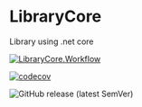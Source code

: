 # LibraryCore
Library using .net core

[![LibraryCore.Workflow](https://github.com/dibiancoj/LibraryCore/actions/workflows/dotnet.yml/badge.svg)](https://github.com/dibiancoj/LibraryCore/actions/workflows/dotnet.yml)

[![codecov](https://codecov.io/gh/dibiancoj/LibraryCore/branch/master/graph/badge.svg?token=KBQKSJYVZF)](https://codecov.io/gh/dibiancoj/LibraryCore)

![GitHub release (latest SemVer)](https://img.shields.io/github/v/release/dibiancoj/LibraryCore?sort=semver)
